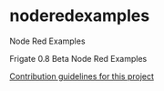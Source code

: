 # noderedexamples
Node Red Examples

Frigate 0.8 Beta Node Red Examples

[Contribution guidelines for this project](images/frigate-08-beta-node-red-examples.png)
